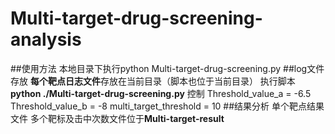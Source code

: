 # Multi-target-drug-screening-analysis
##使用方法
  本地目录下执行python Multi-target-drug-screening.py
##log文件存放
**每个靶点日志文件**存放在当前目录（脚本也位于当前目录）
执行脚本**python  ./Multi-target-drug-screening.py**
控制 
Threshold_value_a = -6.5
Threshold_value_b = -8
multi_target_threshold = 10
##结果分析
单个靶点结果文件
多个靶标及击中次数文件位于**Multi-target-result**
